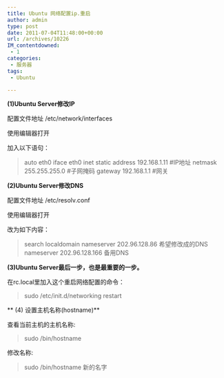 ```yaml
---
title: Ubuntu 网络配置ip.重启
author: admin
type: post
date: 2011-07-04T11:48:00+00:00
url: /archives/10226
IM_contentdowned:
 - 1
categories:
 - 服务器
tags:
 - Ubuntu

---
```

**(1)Ubuntu Server修改IP**

配置文件地址 /etc/network/interfaces

使用编辑器打开

加入以下语句：

> auto eth0
> iface eth0 inet static
> address 192.168.1.11 #IP地址
> netmask 255.255.255.0 #子网掩码
> gateway 192.168.1.1 #网关

**(2)Ubuntu Server修改DNS**

配置文件地址 /etc/resolv.conf

使用编辑器打开

改为如下内容：

> search localdomain
> nameserver 202.96.128.86 希望修改成的DNS
> nameserver 202.96.128.166 备用DNS

**(3)Ubuntu Server最后一步，也是最重要的一步。**

在rc.local里加入这个重启网络配置的命令：

> sudo /etc/init.d/networking restart

** (4) 设置主机名称(hostname)**

查看当前主机的主机名称:

> sudo /bin/hostname

修改名称:

> sudo /bin/hostname 新的名字